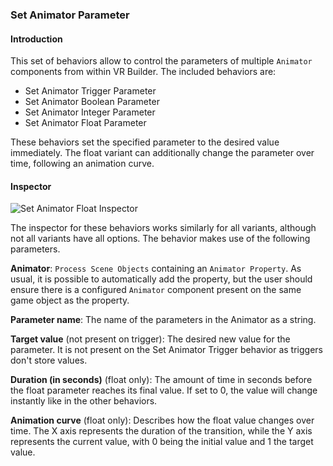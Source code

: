 ### Set Animator Parameter
#### Introduction
This set of behaviors allow to control the parameters of multiple `Animator` components from within VR Builder.
The included behaviors are:

- Set Animator Trigger Parameter
- Set Animator Boolean Parameter
- Set Animator Integer Parameter
- Set Animator Float Parameter

These behaviors set the specified parameter to the desired value immediately. The float variant can additionally change the parameter over time, following an animation curve.

#### Inspector

![Set Animator Float Inspector](images/set-animator-float-inspector.png)

The inspector for these behaviors works similarly for all variants, although not all variants have all options. The behavior makes use of the following parameters.

**Animator**: `Process Scene Objects` containing an `Animator Property`. As usual, it is possible to automatically add the property, but the user should ensure there is a configured `Animator` component present on the same game object as the property.

**Parameter name**: The name of the parameters in the Animator as a string.

**Target value** (not present on trigger): The desired new value for the parameter. It is not present on the Set Animator Trigger behavior as triggers don't store values.

**Duration (in seconds)** (float only): The amount of time in seconds before the float parameter reaches its final value. If set to 0, the value will change instantly like in the other behaviors.

**Animation curve** (float only): Describes how the float value changes over time. The X axis represents the duration of the transition, while the Y axis represents the current value, with 0 being the initial value and 1 the target value.